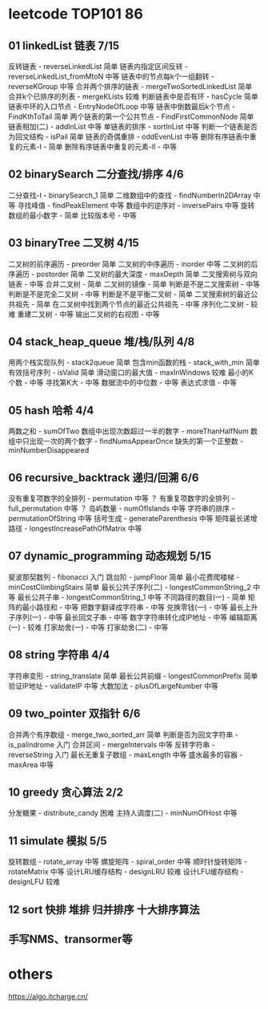 # leetcode TOP101 86
## 01 linkedList 链表 7/15
反转链表 - reverseLinkedList 简单
链表内指定区间反转 - reverseLinkedList_fromMtoN 中等
链表中的节点每k个一组翻转 - reverseKGroup 中等
合并两个排序的链表 - mergeTwoSortedLinkedList 简单
合并k个已排序的列表 - mergeKLists 较难
判断链表中是否有环 - hasCycle 简单
链表中环的入口节点 - EntryNodeOfLoop 中等
链表中倒数最后k个节点 - FindKthToTail 简单
两个链表的第一个公共节点 - FindFirstCommonNode 简单
链表相加(二) - addInList 中等
单链表的排序 - sortInList 中等
判断一个链表是否为回文结构 - isPail 简单
链表的奇偶重排 - oddEvenList 中等
删除有序链表中重复的元素-I - 简单
删除有序链表中重复的元素-II - 中等
## 02 binarySearch 二分查找/排序 4/6
二分查找-I - binarySearch_1 简单
二维数组中的查找 - findNumberIn2DArray 中等
寻找峰值 - findPeakElement 中等
数组中的逆序对 - inversePairs 中等
旋转数组的最小数字 - 简单
比较版本号 - 中等
## 03 binaryTree 二叉树 4/15
二叉树的前序遍历 - preorder 简单
二叉树的中序遍历 - inorder 中等
二叉树的后序遍历 - postorder 简单
二叉树的最大深度 - maxDepth 简单
二叉搜索树与双向链表 - 中等
合并二叉树 - 简单
二叉树的镜像 - 简单
判断是不是二叉搜索树 - 中等
判断是不是完全二叉树 - 中等
判断是不是平衡二叉树 - 简单
二叉搜索树的最近公共祖先 - 简单
在二叉树中找到两个节点的最近公共祖先 - 中等
序列化二叉树 - 较难
重建二叉树 - 中等
输出二叉树的右视图 - 中等
## 04 stack_heap_queue 堆/栈/队列 4/8
用两个栈实现队列 - stack2queue 简单
包含min函数的栈 - stack_with_min 简单
有效括号序列 - isValid 简单
滑动窗口的最大值 - maxInWindows 较难
最小的K个数 - 中等
寻找第K大 - 中等
数据流中的中位数 - 中等
表达式求值 - 中等
## 05 hash 哈希 4/4
两数之和 - sumOfTwo
数组中出现次数超过一半的数字 - moreThanHalfNum
数组中只出现一次的两个数字 - findNumsAppearOnce
缺失的第一个正整数 - minNumberDisappeared
## 06 recursive_backtrack 递归/回溯 6/6
没有重复项数字的全排列 - permutation 中等 ？
有重复项数字的全排列 - full_permutation 中等 ？
岛屿数量 - numOfIslands 中等
字符串的排序 - permutationOfString 中等
括号生成 - generateParenthesis 中等
矩阵最长递增路径 - longestIncreasePathOfMatrix 中等
## 07 dynamic_programming 动态规划 5/15
斐波那契数列 - fibonacci 入门
跳台阶 - jumpFloor 简单
最小花费爬楼梯 - minCostClimbingStairs 简单
最长公共子序列(二) - longestCommonString_2 中等
最长公共子串 - longestCommonString_1 中等
不同路径的数目(一) - 简单
矩阵的最小路径和 - 中等
把数字翻译成字符串 - 中等
兑换零钱(一) - 中等
最长上升子序列(一) - 中等
最长回文子串 - 中等
数字字符串转化成IP地址 - 中等
编辑距离(一) - 较难
打家劫舍(一) - 中等
打家劫舍(二) - 中等
## 08 string 字符串 4/4
字符串变形 - string_translate 简单
最长公共前缀 - longestCommonPrefix 简单
验证IP地址 - validateIP 中等
大数加法 - plusOfLargeNumber 中等
## 09 two_pointer 双指针 6/6
合并两个有序数组 - merge_two_sorted_arr 简单
判断是否为回文字符串 - is_palindrome 入门
合并区间 - mergeIntervals 中等
反转字符串 - reverseString 入门
最长无重复子数组 - maxLength 中等
盛水最多的容器 - maxArea 中等
## 10 greedy 贪心算法 2/2
分发糖果 - distribute_candy 困难
主持人调度(二) - minNumOfHost 中等
## 11 simulate 模拟 5/5
旋转数组 - rotate_array 中等
螺旋矩阵 - spiral_order 中等
顺时针旋转矩阵 - rotateMatrix 中等
设计LRU缓存结构 - designLRU 较难
设计LFU缓存结构 - designLFU 较难
## 12 sort 快排 堆排 归并排序 十大排序算法
## 手写NMS、transormer等

# others
https://algo.itcharge.cn/